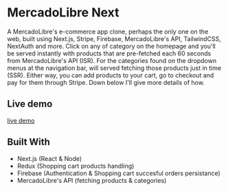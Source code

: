 # MercadoLibre Next

A MercadoLibre's e-commerce app clone, perhaps the only one on the web, built using Next.js, Stripe, Firebase, MercadoLibre's API, TailwindCSS, NextAuth and more. Click on any of category on the homepage and you'll be served instantly with products that are pre-fetched each 60 seconds from MercadoLibre's API (ISR). For the categories found on the dropdown menus at the navigation bar, will served fetching those products just in time (SSR). Either way, you can add products to your cart, go to checkout and pay for them through Stripe. Down below I'll give more details of how.

## Live demo

[live demo](https://mercado-libre-next-js.vercel.app/)

## Built With

- Next.js (React & Node)
- Redux (Shopping cart products handling)
- Firebase (Authentication & Shopping cart succesful orders persistance)
- MercadoLibre's API (fetching products & categories)
